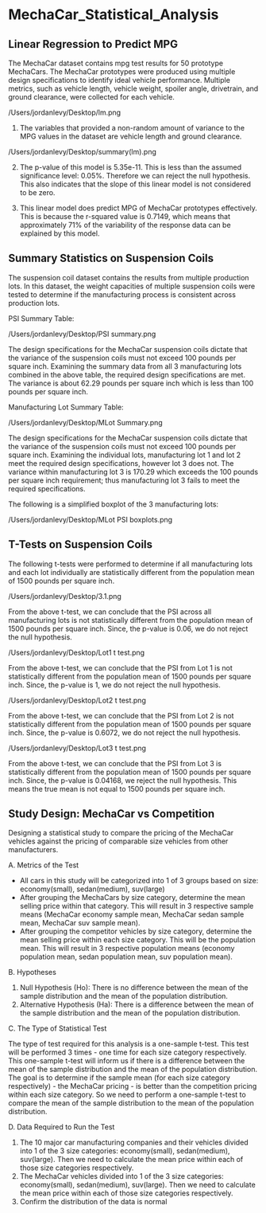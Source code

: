 # MechaCar_Statistical_Analysis

## Linear Regression to Predict MPG
The MechaCar dataset contains mpg test results for 50 prototype MechaCars. The MechaCar prototypes were produced using multiple design specifications to identify ideal vehicle performance. Multiple metrics, such as vehicle length, vehicle weight, spoiler angle, drivetrain, and ground clearance, were collected for each vehicle.

/Users/jordanlevy/Desktop/lm.png

1. The variables that provided a non-random amount of variance to the MPG values in the dataset are vehicle length and ground clearance.

/Users/jordanlevy/Desktop/summary(lm).png

2. The p-value of this model is 5.35e-11. This is less than the assumed significance level: 0.05%. Therefore we can reject the null hypothesis. This also indicates that the slope of this linear model is not considered to be zero.

3. This linear model does predict MPG of MechaCar prototypes effectively. This is because the r-squared value is 0.7149, which means that approximately 71% of the variability of the response data can be explained by this model.

## Summary Statistics on Suspension Coils
The suspension coil dataset contains the results from multiple production lots. In this dataset, the weight capacities of multiple suspension coils were tested to determine if the manufacturing process is consistent across production lots.

PSI Summary Table:

/Users/jordanlevy/Desktop/PSI summary.png

The design specifications for the MechaCar suspension coils dictate that the variance of the suspension coils must not exceed 100 pounds per square inch. Examining the summary data from all 3 manufacturing lots combined in the above table, the required design specifications are met. The variance is about 62.29 pounds per square inch which is less than 100 pounds per square inch.

Manufacturing Lot Summary Table:

/Users/jordanlevy/Desktop/MLot Summary.png

The design specifications for the MechaCar suspension coils dictate that the variance of the suspension coils must not exceed 100 pounds per square inch. Examining the individual lots, manufacturing lot 1 and lot 2 meet the required design specifications, however lot 3 does not. The variance within manufacturing lot 3 is 170.29 which exceeds the 100 pounds per square inch requirement; thus manufacturing lot 3 fails to meet the required specifications.

The following is a simplified boxplot of the 3 manufacturing lots:

/Users/jordanlevy/Desktop/MLot PSI boxplots.png

## T-Tests on Suspension Coils
The following t-tests were performed to determine if all manufacturing lots and each lot individually are statistically different from the population mean of 1500 pounds per square inch.


/Users/jordanlevy/Desktop/3.1.png

From the above t-test, we can conclude that the PSI across all manufacturing lots is not statistically different from the population mean of 1500 pounds per square inch. Since, the p-value is 0.06, we do not reject the null hypothesis.

/Users/jordanlevy/Desktop/Lot1 t test.png

From the above t-test, we can conclude that the PSI from Lot 1 is not statistically different from the population mean of 1500 pounds per square inch. Since, the p-value is 1, we do not reject the null hypothesis.

/Users/jordanlevy/Desktop/Lot2 t test.png

From the above t-test, we can conclude that the PSI from Lot 2 is not statistically different from the population mean of 1500 pounds per square inch. Since, the p-value is 0.6072, we do not reject the null hypothesis.

/Users/jordanlevy/Desktop/Lot3 t test.png

From the above t-test, we can conclude that the PSI from Lot 3 is statistically different from the population mean of 1500 pounds per square inch. Since, the p-value is 0.04168, we reject the null hypothesis. This means the true mean is not equal to 1500 pounds per square inch.


## Study Design: MechaCar vs Competition
Designing a statistical study to compare the pricing of the MechaCar vehicles against the pricing of comparable size vehicles from other manufacturers.

A. Metrics of the Test

- All cars in this study will be categorized into 1 of 3 groups based on size: economy(small), sedan(medium), suv(large)
- After grouping the MechaCars by size category, determine the mean selling price within that category. This will result in 3 respective sample means (MechaCar economy sample mean, MechaCar sedan sample mean, MechaCar suv sample mean).
- After grouping the competitor vehicles by size category, determine the mean selling price within each size category. This will be the population mean. This will result in 3 respective population means (economy population mean, sedan population mean, suv population mean).
    
B. Hypotheses

1. Null Hypothesis (Ho): There is no difference between the mean of the sample distribution and the mean of the population distribution.
2. Alternative Hypothesis (Ha): There is a difference between the mean of the sample distribution and the mean of the population distribution.

C. The Type of Statistical Test

The type of test required for this analysis is a one-sample t-test. This test will be performed 3 times - one time for each size category respectively. This one-sample t-test will inform us if there is a difference between the mean of the sample distribution and the mean of the population distribution. The goal is to determine if the sample mean (for each size category respectively) - the MechaCar pricing - is better than the competition pricing within each size category. So we need to perform a one-sample t-test to compare the mean of the sample distribution to the mean of the population distribution.

D. Data Required to Run the Test

1. The 10 major car manufacturing companies and their vehicles divided into 1 of the 3 size categories: economy(small), sedan(medium), suv(large). Then we need to calculate the mean price within each of those size categories respectively.
2. The MechaCar vehicles divided into 1 of the 3 size categories: economy(small), sedan(medium), suv(large). Then we need to calculate the mean price within each of those size categories respectively.
3. Confirm the distribution of the data is normal
